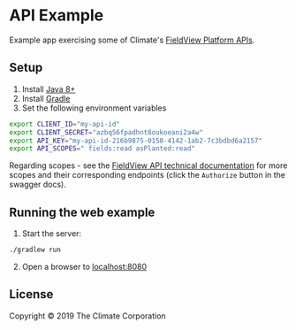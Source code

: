 # API Example

Example app exercising some of Climate's [FieldView Platform APIs](https://dev.fieldview.com).

## Setup

1. Install [Java 8+](https://www.java.com/en/download/)
2. Install [Gradle](https://gradle.org/install/)
3. Set the following environment variables

```bash
export CLIENT_ID="my-api-id"
export CLIENT_SECRET="azbq56fpadhnt8oukoeani2a4w"
export API_KEY="my-api-id-216b9875-0158-4142-1ab2-7c3bdbd6a2157"
export API_SCOPES=" fields:read asPlanted:read"
```
Regarding scopes - see the [FieldView API technical documentation](https://dev.fieldview.com/technical-documentation/) for more scopes and their
corresponding endpoints (click the `Authorize` button in the swagger docs).

## Running the web example

1. Start the server:

```bash
./gradlew run
```

2. Open a browser to [localhost:8080](http://localhost:8080)

## License

Copyright © 2019 The Climate Corporation